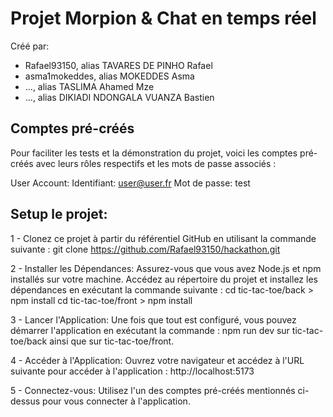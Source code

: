 # Projet Morpion & Chat en temps réel

Créé par:
- Rafael93150, alias TAVARES DE PINHO Rafael
- asma1mokeddes, alias MOKEDDES Asma
- ..., alias TASLIMA Ahamed Mze
- ..., alias DIKIADI NDONGALA VUANZA Bastien

## Comptes pré-créés
Pour faciliter les tests et la démonstration du projet, voici les comptes pré-créés avec leurs rôles respectifs et les mots de passe associés :

User Account:
Identifiant: user@user.fr
Mot de passe: test


## Setup le projet:

1 - Clonez ce projet à partir du référentiel GitHub en utilisant la commande suivante :
git clone https://github.com/Rafael93150/hackathon.git

2 - Installer les Dépendances:
Assurez-vous que vous avez Node.js et npm installés sur votre machine.
Accédez au répertoire du projet et installez les dépendances en exécutant la commande suivante :
cd tic-tac-toe/back > npm install
cd tic-tac-toe/front > npm install

3 - Lancer l'Application:
Une fois que tout est configuré, vous pouvez démarrer l'application en exécutant la commande :
npm run dev sur tic-tac-toe/back ainsi que sur tic-tac-toe/front.

4 - Accéder à l'Application:
Ouvrez votre navigateur et accédez à l'URL suivante pour accéder à l'application :
http://localhost:5173

5 - Connectez-vous:
Utilisez l'un des comptes pré-créés mentionnés ci-dessus pour vous connecter à l'application.
